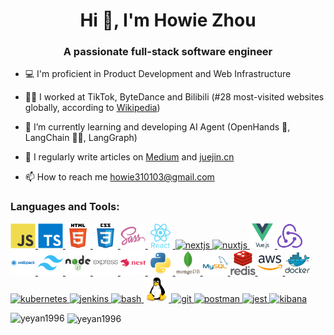 <h1 align='center'>Hi 👋, I'm Howie Zhou</h1>
<h3 align='center'>A passionate full-stack software engineer</h3>

- 💻 I'm proficient in Product Development and Web Infrastructure

- 🧑‍💻 I worked at TikTok, ByteDance and Bilibili (#28 most-visited websites globally, according to [Wikipedia](https://en.wikipedia.org/wiki/List_of_most-visited_websites))

- 🌱 I’m currently learning and developing AI Agent (OpenHands 🙌, LangChain 🦜🔗, LangGraph)

- 📝 I regularly write articles on [Medium](https://medium.com/@yeyan1996) and [juejin.cn](https://juejin.cn/user/2400989094099086)

- 📫 How to reach me [howie310103@gmail.com](mailto:howie310103@gmail.com)

<p align='left'></p>

<h3 align='left'>Languages and Tools:</h3>

<p align='left'>
  	<a href='https://developer.mozilla.org/en-US/docs/Web/JavaScript' target='_blank' rel='noreferrer'>
		<img src='https://raw.githubusercontent.com/devicons/devicon/master/icons/javascript/javascript-original.svg' alt='javascript' width='40' height='40' />
	</a>
	<a href='https://www.typescriptlang.org/' target='_blank' rel='noreferrer'>
		<img src='https://raw.githubusercontent.com/devicons/devicon/master/icons/typescript/typescript-original.svg' alt='typescript' width='40' height='40' />
	</a>
	<a href='https://www.w3.org/html/' target='_blank' rel='noreferrer'>
		<img src='https://raw.githubusercontent.com/devicons/devicon/master/icons/html5/html5-original-wordmark.svg' alt='html5' width='40' height='40' />
	</a>
	<a href='https://www.w3schools.com/css/' target='_blank' rel='noreferrer'>
		<img src='https://raw.githubusercontent.com/devicons/devicon/master/icons/css3/css3-original-wordmark.svg' alt='css3' width='40' height='40' />
	</a>
	<a href='https://sass-lang.com' target='_blank' rel='noreferrer'>
		<img src='https://raw.githubusercontent.com/devicons/devicon/master/icons/sass/sass-original.svg' alt='sass' width='40' height='40' />
	</a>
	<a href='https://reactjs.org/' target='_blank' rel='noreferrer'>
		<img src='https://raw.githubusercontent.com/devicons/devicon/master/icons/react/react-original-wordmark.svg' alt='react' width='40' height='40' />
	</a>
	<a href='https://nextjs.org/' target='_blank' rel='noreferrer'>
		<img src='https://cdn.worldvectorlogo.com/logos/nextjs-2.svg' alt='nextjs' width='40' height='40' />
	</a>
	<a href='https://nuxtjs.org/' target='_blank' rel='noreferrer'>
		<img src='https://www.vectorlogo.zone/logos/nuxtjs/nuxtjs-icon.svg' alt='nuxtjs' width='40' height='40' />
	</a>
	<a href='https://vuejs.org/' target='_blank' rel='noreferrer'>
		<img src='https://raw.githubusercontent.com/devicons/devicon/master/icons/vuejs/vuejs-original-wordmark.svg' alt='vuejs' width='40' height='40' />
	</a>
	<a href='https://redux.js.org' target='_blank' rel='noreferrer'>
		<img src='https://raw.githubusercontent.com/devicons/devicon/master/icons/redux/redux-original.svg' alt='redux' width='40' height='40' />
	</a>
	<a href='https://webpack.js.org' target='_blank' rel='noreferrer'>
		<img src='https://raw.githubusercontent.com/devicons/devicon/d00d0969292a6569d45b06d3f350f463a0107b0d/icons/webpack/webpack-original-wordmark.svg' alt='webpack' width='40' height='40' />
	</a>
	<a href='https://tailwindcss.com/' target='_blank' rel='noreferrer'>
		<img src='https://raw.githubusercontent.com/devicons/devicon/master/icons//tailwindcss/tailwindcss-original.svg' alt='nodejs' width='40' height='40' />
	</a>
	<a href='https://nodejs.org' target='_blank' rel='noreferrer'>
		<img src='https://raw.githubusercontent.com/devicons/devicon/master/icons/nodejs/nodejs-original-wordmark.svg' alt='nodejs' width='40' height='40' />
	</a>
	<a href='https://expressjs.com' target='_blank' rel='noreferrer'>
		<img src='https://raw.githubusercontent.com/devicons/devicon/master/icons/express/express-original-wordmark.svg' alt='express' width='40' height='40' />
	</a>
	<a href='https://nestjs.com/' target='_blank' rel='noreferrer'>
		<img src='https://raw.githubusercontent.com/devicons/devicon/master/icons/nestjs/nestjs-original-wordmark.svg' alt='nestjs' width='40' height='40' />
	</a>
	<a href='https://www.python.org' target='_blank' rel='noreferrer'>
		<img src='https://raw.githubusercontent.com/devicons/devicon/master/icons/python/python-original.svg' alt='python' width='40' height='40' />
	</a>
	<a href='https://www.mongodb.com/' target='_blank' rel='noreferrer'>
		<img src='https://raw.githubusercontent.com/devicons/devicon/master/icons/mongodb/mongodb-original-wordmark.svg' alt='mongodb' width='40' height='40' />
	</a>
	<a href='https://www.mysql.com/' target='_blank' rel='noreferrer'>
		<img src='https://raw.githubusercontent.com/devicons/devicon/master/icons/mysql/mysql-original-wordmark.svg' alt='mysql' width='40' height='40' />
	</a>
	<a href='https://redis.io' target='_blank' rel='noreferrer'>
		<img src='https://raw.githubusercontent.com/devicons/devicon/master/icons/redis/redis-original-wordmark.svg' alt='redis' width='40' height='40' />
	</a>
	<a href='https://aws.amazon.com' target='_blank' rel='noreferrer'>
		<img src='https://raw.githubusercontent.com/devicons/devicon/master/icons/amazonwebservices/amazonwebservices-original-wordmark.svg' alt='aws' width='40' height='40' />
	</a>
	<a href='https://www.docker.com/' target='_blank' rel='noreferrer'>
		<img src='https://raw.githubusercontent.com/devicons/devicon/master/icons/docker/docker-original-wordmark.svg' alt='docker' width='40' height='40' />
	</a>
	<a href='https://kubernetes.io' target='_blank' rel='noreferrer'>
		<img src='https://www.vectorlogo.zone/logos/kubernetes/kubernetes-icon.svg' alt='kubernetes' width='40' height='40' />
	</a>
	<a href='https://www.jenkins.io' target='_blank' rel='noreferrer'>
		<img src='https://www.vectorlogo.zone/logos/jenkins/jenkins-icon.svg' alt='jenkins' width='40' height='40' />
	</a>
	<a href='https://www.gnu.org/software/bash/' target='_blank' rel='noreferrer'>
		<img src='https://www.vectorlogo.zone/logos/gnu_bash/gnu_bash-icon.svg' alt='bash' width='40' height='40' />
	</a>
	<a href='https://www.linux.org/' target='_blank' rel='noreferrer'>
		<img src='https://raw.githubusercontent.com/devicons/devicon/master/icons/linux/linux-original.svg' alt='linux' width='40' height='40' />
	</a>
	<a href='https://git-scm.com/' target='_blank' rel='noreferrer'>
		<img src='https://www.vectorlogo.zone/logos/git-scm/git-scm-icon.svg' alt='git' width='40' height='40' />
	</a>
	<a href='https://postman.com' target='_blank' rel='noreferrer'>
		<img src='https://www.vectorlogo.zone/logos/getpostman/getpostman-icon.svg' alt='postman' width='40' height='40' />
	</a>
	<a href='https://jestjs.io' target='_blank' rel='noreferrer'>
		<img src='https://www.vectorlogo.zone/logos/jestjsio/jestjsio-icon.svg' alt='jest' width='40' height='40' />
	</a>
	<a href='https://www.elastic.co/kibana' target='_blank' rel='noreferrer'>
		<img src='https://www.vectorlogo.zone/logos/elasticco_kibana/elasticco_kibana-icon.svg' alt='kibana' width='40' height='40' />
	</a>
</p>


<p><img align='left'
				src='https://github-readme-stats.vercel.app/api/top-langs?username=yeyan1996&show_icons=true&locale=en&layout=compact'
				alt='yeyan1996' /></p>

<p>&nbsp;<img align='center'
							src='https://github-readme-stats.vercel.app/api?username=yeyan1996&show_icons=true&locale=en'
							alt='yeyan1996' /></p>
